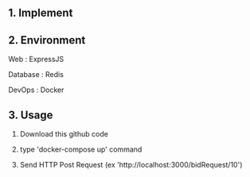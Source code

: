 ## 1. Implement

## 2. Environment

Web : ExpressJS

Database : Redis

DevOps : Docker

## 3. Usage

1. Download this github code

2. type 'docker-compose up' command

3. Send HTTP Post Request (ex 'http://localhost:3000/bidRequest/10')
